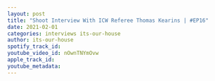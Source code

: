 ```yaml
---
layout: post
title: "Shoot Interview With ICW Referee Thomas Kearins | #EP16"
date: 2021-02-01
categories: interviews its-our-house
author: its-our-house
spotify_track_id: 
youtube_video_id: nOwnTNYmOvw
apple_track_id: 
youtube_metadata: 
---
```

